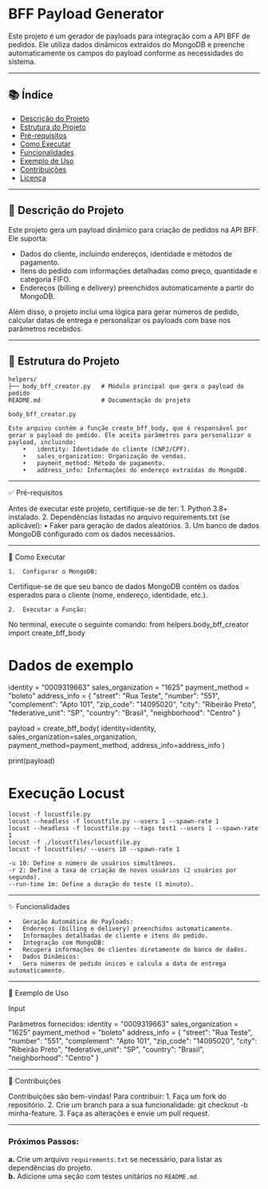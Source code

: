 # BFF Payload Generator

Este projeto é um gerador de payloads para integração com a API BFF de pedidos. Ele utiliza dados dinâmicos extraídos do MongoDB e preenche automaticamente os campos do payload conforme as necessidades do sistema.

---

## 📚 Índice

- [Descrição do Projeto](#-descrição-do-projeto)
- [Estrutura do Projeto](#-estrutura-do-projeto)
- [Pré-requisitos](#-pré-requisitos)
- [Como Executar](#-como-executar)
- [Funcionalidades](#-funcionalidades)
- [Exemplo de Uso](#-exemplo-de-uso)
- [Contribuições](#-contribuições)
- [Licença](#-licença)

---

## 📝 Descrição do Projeto

Este projeto gera um payload dinâmico para criação de pedidos na API BFF. Ele suporta:

- Dados do cliente, incluindo endereços, identidade e métodos de pagamento.
- Itens do pedido com informações detalhadas como preço, quantidade e categoria FIFO.
- Endereços (billing e delivery) preenchidos automaticamente a partir do MongoDB.

Além disso, o projeto inclui uma lógica para gerar números de pedido, calcular datas de entrega e personalizar os payloads com base nos parâmetros recebidos.

---

## 📂 Estrutura do Projeto

```plaintext
helpers/
├── body_bff_creator.py   # Módulo principal que gera o payload do pedido
README.md                 # Documentação do projeto

body_bff_creator.py

Este arquivo contém a função create_bff_body, que é responsável por gerar o payload do pedido. Ele aceita parâmetros para personalizar o payload, incluindo:
	•	identity: Identidade do cliente (CNPJ/CPF).
	•	sales_organization: Organização de vendas.
	•	payment_method: Método de pagamento.
	•	address_info: Informações do endereço extraídas do MongoDB.
```
---
✅ Pré-requisitos

Antes de executar este projeto, certifique-se de ter:
	1.	Python 3.8+ instalado.
	2.	Dependências listadas no arquivo requirements.txt (se aplicável):
	•	Faker para geração de dados aleatórios.
	3.	Um banco de dados MongoDB configurado com os dados necessários.

---
🚀 Como Executar

	1.	Configurar o MongoDB:
Certifique-se de que seu banco de dados MongoDB contém os dados esperados para o cliente (nome, endereço, identidade, etc.).
	
    2.	Executar a Função:
No terminal, execute o seguinte comando:
from helpers.body_bff_creator import create_bff_body

# Dados de exemplo
identity = "0009319663"
sales_organization = "1625"
payment_method = "boleto"
address_info = {
    "street": "Rua Teste",
    "number": "551",
    "complement": "Apto 101",
    "zip_code": "14095020",
    "city": "Ribeirão Preto",
    "federative_unit": "SP",
    "country": "Brasil",
    "neighborhood": "Centro"
}

payload = create_bff_body(
    identity=identity,
    sales_organization=sales_organization,
    payment_method=payment_method,
    address_info=address_info
)

print(payload)

# Execução Locust

```plaintext
locust -f locustfile.py
locust --headless -f locustfile.py --users 1 --spawn-rate 1
locust --headless -f locustfile.py --tags test1 --users 1 --spawn-rate 1
locust -f ./locustfiles/locustfile.py
locust -f locustfiles/ --users 10 --spawn-rate 1

-u 10: Define o número de usuários simultâneos.
-r 2: Define a taxa de criação de novos usuários (2 usuários por segundo).
--run-time 1m: Define a duração do teste (1 minuto).
```

---
✨ Funcionalidades

	•	Geração Automática de Payloads:
	•	Endereços (billing e delivery) preenchidos automaticamente.
	•	Informações detalhadas de cliente e itens do pedido.
	•	Integração com MongoDB:
	•	Recupera informações de clientes diretamente do banco de dados.
	•	Dados Dinâmicos:
	•	Gera números de pedido únicos e calcula a data de entrega automaticamente.
---
🧰 Exemplo de Uso

Input

Parâmetros fornecidos:
identity = "0009319663"
sales_organization = "1625"
payment_method = "boleto"
address_info = {
    "street": "Rua Teste",
    "number": "551",
    "complement": "Apto 101",
    "zip_code": "14095020",
    "city": "Ribeirão Preto",
    "federative_unit": "SP",
    "country": "Brasil",
    "neighborhood": "Centro"
}

---

🤝 Contribuições

Contribuições são bem-vindas! Para contribuir:
	1.	Faça um fork do repositório.
	2.	Crie um branch para a sua funcionalidade: git checkout -b minha-feature.
	3.	Faça as alterações e envie um pull request.

---

### Próximos Passos:
**a.** Crie um arquivo `requirements.txt` se necessário, para listar as dependências do projeto.  
**b.** Adicione uma seção com testes unitários no `README.md`.
